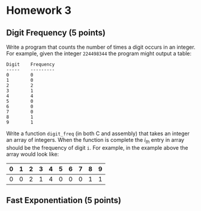 # Homework 3 

## Digit Frequency (5 points)
Write a program that counts the number of times a digit occurs 
in an integer. For example, given the integer `224498344` the program might
output a table:


```
Digit    Frequency
-----    ---------
0        0
1        0 
2        2
3        1
4        4
5        0
6        0
7        0
8        1
9        1
```

Write a function `digit_freq` (in both C and assembly) that takes an integer
an array of integers.  When the function is complete the $i_{th}$ entry in 
array should be the frequency of digit `i`. For example, in the example above the 
array would look like:

| 0 | 1 | 2 | 3 | 4 | 5 | 6 | 7 | 8 | 9 |
|---|---|---|---|---|---|---|---|---|---|
| 0 | 0 | 2 | 1 | 4 | 0 | 0 | 0 | 1 | 1 |

## Fast Exponentiation (5 points)
